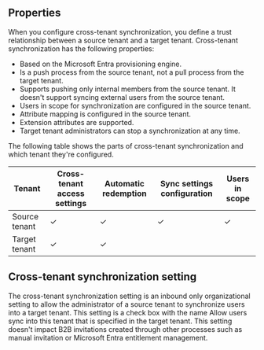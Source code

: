 ## Properties

When you configure cross-tenant synchronization, you define a trust relationship between a source tenant and a target tenant. Cross-tenant synchronization has the following properties:

- Based on the Microsoft Entra provisioning engine.
- Is a push process from the source tenant, not a pull process from the target tenant.
- Supports pushing only internal members from the source tenant. It doesn't support syncing external users from the source tenant.
- Users in scope for synchronization are configured in the source tenant.
- Attribute mapping is configured in the source tenant.
- Extension attributes are supported.
- Target tenant administrators can stop a synchronization at any time.

The following table shows the parts of cross-tenant synchronization and which tenant they're configured.

| Tenant        | Cross-tenant access settings | Automatic redemption | Sync settings configuration | Users in scope |
|---------------|-----------------------------|----------------------|-----------------------------|----------------|
| Source tenant | ✓                           | ✓                    | ✓                           | ✓              |
| Target tenant | ✓                           | ✓                    |                             |                |

## Cross-tenant synchronization setting

The cross-tenant synchronization setting is an inbound only organizational setting to allow the administrator of a source tenant to synchronize users into a target tenant. This setting is a check box with the name Allow users sync into this tenant that is specified in the target tenant. This setting doesn't impact B2B invitations created through other processes such as manual invitation or Microsoft Entra entitlement management.
